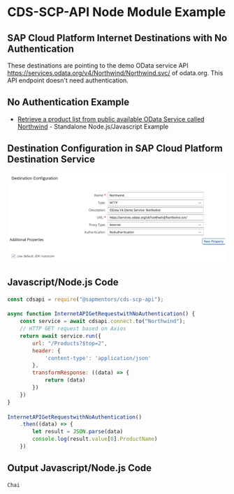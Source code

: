 # CDS-SCP-API Node Module Example

## SAP Cloud Platform Internet Destinations with No Authentication 
These destinations are pointing to the demo OData service API https://services.odata.org/v4/Northwind/Northwind.svc/ of odata.org. This API endpoint doesn't need authentication.

## No Authentication Example
- [Retrieve a product list from public available OData Service called Northwind](./InternetProxy/ReadPublicApiNorthwindWithNoAuthentication.js) - Standalone Node.js/Javascript Example

## Destination Configuration in SAP Cloud Platform Destination Service

![Destination Configuration](./pictures/DestinationInternetWithNoAuthentication.png)

## Javascript/Node.js Code
```javascript
const cdsapi = require("@sapmentors/cds-scp-api");

async function InternetAPIGetRequestwithNoAuthentication() {
	const service = await cdsapi.connect.to("Northwind");
	// HTTP GET request based on Axios
	return await service.run({
		url: "/Products?$top=2",
		header: {
			'content-type': 'application/json'
		},
		transformResponse: ((data) => {
			return (data)
		})
	})
}

InternetAPIGetRequestwithNoAuthentication()
	.then((data) => {
        let result = JSON.parse(data)
		console.log(result.value[0].ProductName)
	})
```
## Output Javascript/Node.js Code
```javascript
Chai
```